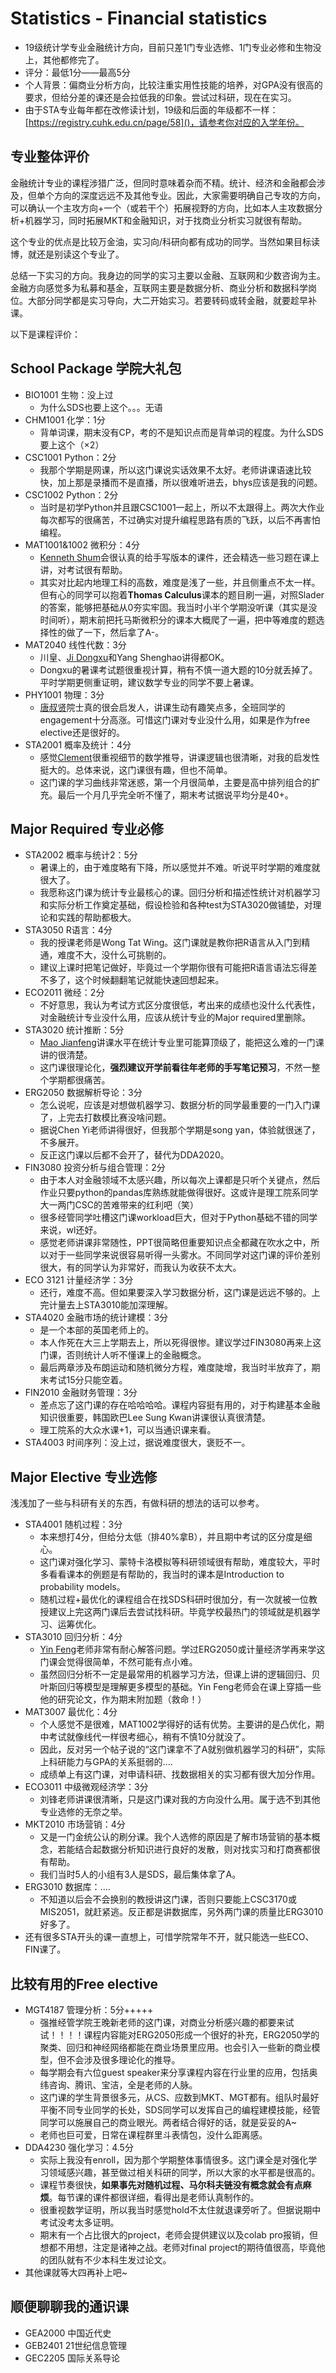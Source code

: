 # Statistics - Financial statistics
- 19级统计学专业金融统计方向，目前只差1门专业选修、1门专业必修和生物没上，其他都修完了。
- 评分：最低1分——最高5分
- 个人背景：偏商业分析方向，比较注重实用性技能的培养，对GPA没有很高的要求，但给分差的课还是会拉低我的印象。尝试过科研，现在在实习。
- 由于STA专业每年都在改修读计划，19级和后面的年级都不一样：[https://registry.cuhk.edu.cn/page/58]()，请参考你对应的入学年份。

## 专业整体评价
金融统计专业的课程涉猎广泛，但同时意味着杂而不精。统计、经济和金融都会涉及，但单个方向的深度远远不及其他专业。因此，大家需要明确自己专攻的方向，可以确认一个主攻方向+一个（或若干个）拓展视野的方向，比如本人主攻数据分析+机器学习，同时拓展MKT和金融知识，对于找商业分析实习就很有帮助。

这个专业的优点是比较万金油，实习向/科研向都有成功的同学。当然如果目标读博，就还是别读这个专业了。

总结一下实习的方向。我身边的同学的实习主要以金融、互联网和少数咨询为主。金融方向感觉多为私募和基金，互联网主要是数据分析、商业分析和数据科学岗位。大部分同学都是实习导向，大二开始实习。若要转码或转金融，就要趁早补课。

以下是课程评价：
## School Package 学院大礼包
- BIO1001 生物：没上过
  - 为什么SDS也要上这个。。。无语
- CHM1001 化学：1分
  - 背单词课，期末没有CP，考的不是知识点而是背单词的程度。为什么SDS要上这个（×2）
- CSC1001 Python：2分
  - 我那个学期是网课，所以这门课说实话效果不太好。老师讲课语速比较快，加上那是录播而不是直播，所以很难听进去，bhys应该是我的问题。
- CSC1002 Python：2分
  - 当时是初学Python并且跟CSC1001一起上，所以不太跟得上。两次大作业每次都写的很痛苦，不过确实对提升编程思路有质的飞跃，以后不再害怕编程。
- MAT1001&1002 微积分：4分
  - [Kenneth Shum](https://sse.cuhk.edu.cn/en/faculty/wingkishum)会很认真的给手写版本的课件，还会精选一些习题在课上讲，对考试很有帮助。
  - 其实对比起内地理工科的高数，难度是浅了一些，并且侧重点不太一样。但有心的同学可以抱着**Thomas Calculus**课本的题目刷一遍，对照Slader的答案，能够把基础从0夯实牢固。我当时小半个学期没听课（其实是没时间听），期末前把托马斯微积分的课本大概爬了一遍，把中等难度的题选择性的做了一下，然后拿了A-。
- MAT2040 线性代数：3分
  - 川皇、[Ji Dongxu](https://sse.cuhk.edu.cn/en/faculty/jidongxu)和Yang Shenghao讲得都OK。
  - Dongxu的暑课考试题很重视计算，稍有不慎一道大题的10分就丢掉了。平时学期更侧重证明，建议数学专业的同学不要上暑课。
- PHY1001 物理：3分
  - [唐叔贤](https://sse.cuhk.edu.cn/en/faculty/tongshukyin)院士真的很会启发人，讲课生动有趣笑点多，全班同学的engagement十分高涨。可惜这门课对专业没什么用，如果是作为free elective还是很好的。
- STA2001 概率及统计：4分
  - 感觉[Clement](https://sse.cuhk.edu.cn/en/faculty/clementleung)很重视细节的数学推导，讲课逻辑也很清晰，对我的启发性挺大的。总体来说，这门课很有趣，但也不简单。
  - 这门课的学习曲线非常迷惑，第一个月很简单，主要是高中排列组合的扩充。最后一个月几乎完全听不懂了，期末考试据说平均分是40+。

## Major Required 专业必修
- STA2002 概率与统计2：5分
  - 暑课上的，由于难度略有下降，所以感觉并不难。听说平时学期的难度就很大了。
  - 我愿称这门课为统计专业最核心的课。回归分析和描述性统计对机器学习和实际分析工作奠定基础，假设检验和各种test为STA3020做铺垫，对理论和实践的帮助都极大。
- STA3050 R语言：4分
  - 我的授课老师是Wong Tat Wing。这门课就是教你把R语言从入门到精通，难度不大，没什么可挑剔的。
  - 建议上课时把笔记做好，毕竟过一个学期你很有可能把R语言语法忘得差不多了，这个时候翻翻笔记就能快速回想起来。
- ECO2011 微经：2分
  - 不好意思，我认为考试方式区分度很低，考出来的成绩也没什么代表性，对金融统计专业没什么用，应该从统计专业的Major required里删除。
- STA3020 统计推断：5分
  - [Mao Jianfeng](https://sds.cuhk.edu.cn/teacher/268)讲课水平在统计专业里可能算顶级了，能把这么难的一门课讲的很清楚。
  - 这门课很理论化，**强烈建议开学前看往年老师的手写笔记预习**，不然一整个学期都很痛苦。
- ERG2050 数据解析导论：3分
  - 怎么说呢，应该是对想做机器学习、数据分析的同学最重要的一门入门课了，上完去打数模比赛没啥问题。
  - 据说Chen Yi老师讲得很好，但我那个学期是song yan，体验就很迷了，不多展开。
  - 反正这门课以后都不会开了，替代为DDA2020。
- FIN3080 投资分析与组合管理：2分
  - 由于本人对金融领域不太感兴趣，所以每次上课都是只听个关键点，然后作业只要python的pandas库熟练就能做得很好。这或许是理工院系同学大一两门CSC的苦难带来的红利吧（笑）
  - 很多经管同学吐槽这门课workload巨大，但对于Python基础不错的同学来说，wl还好。
  - 感觉老师讲课非常随性，PPT很简略但重要知识点全都藏在吹水之中，所以对于一些同学来说很容易听得一头雾水。不同同学对这门课的评价差别很大，有的同学认为非常好，而我认为收获不太大。
- ECO 3121 计量经济学：3分
  - 还行，难度不高。但如果要深入学习数据分析，这门课是远远不够的。上完计量去上STA3010能加深理解。
- STA4020 金融市场的统计建模：3分
  - 是一个本部的英国老师上的。
  - 本人作死在大三上学期去上，所以死得很惨。建议学过FIN3080再来上这门课，否则统计人听不懂课上的金融概念。
  - 最后两章涉及布朗运动和随机微分方程，难度陡增，我当时半放弃了，期末考试15分只能空着。
- FIN2010 金融财务管理：3分
  - 差点忘了这门课的存在哈哈哈哈。课程内容挺有用的，对于构建基本金融知识很重要，韩国欧巴Lee Sung Kwan讲课很认真很清楚。
  - 理工院系的大众水课+1，可以当通识课来看。
- STA4003 时间序列：没上过，据说难度很大，褒贬不一。

## Major Elective 专业选修
浅浅加了一些与科研有关的东西，有做科研的想法的话可以参考。
- STA4001 随机过程：3分
  - 本来想打4分，但给分太低（排40%拿B），并且期中考试的区分度是细心。
  - 这门课对强化学习、蒙特卡洛模拟等科研领域很有帮助，难度较大，平时多看看课本的例题是有帮助的，我当时的课本是Introduction to probability models。
  - 随机过程+最优化的课程组合在找SDS科研时很加分，有一次就被一位教授建议上完这两门课后去尝试找科研。毕竟学校最热门的领域就是机器学习、运筹优化。
- STA3010 回归分析：4分
  - [Yin Feng](https://sse.cuhk.edu.cn/faculty/yinfeng)老师非常有耐心解答问题。学过ERG2050或计量经济学再来学这门课会觉得很简单，不然可能有点小难。
  - 虽然回归分析不一定是最常用的机器学习方法，但课上讲的逻辑回归、贝叶斯回归等模型是理解更多模型的基础。Yin Feng老师会在课上穿插一些他的研究论文，作为期末附加题（救命！）
- MAT3007 最优化：4分
  - 个人感觉不是很难，MAT1002学得好的话有优势。主要讲的是凸优化，期中考试就像线代一样很考细心，稍有不慎10分就没了。
  - 因此，反对另一个帖子说的“这门课拿不了A就别做机器学习的科研”，实际上科研能力与GPA的关系挺弱的....
  - 成绩单上有这门课，对申请科研、找数据相关的实习都有很大加分作用。
- ECO3011 中级微观经济学：3分
  - 刘锋老师讲课很清晰，只是这门课对我的方向没什么用。属于选不到其他专业选修的无奈之举。
- MKT2010 市场营销：4分
  - 又是一门金统公认的刷分课。我个人选修的原因是了解市场营销的基本概念，若能结合起数据分析知识进行良好的发散，则对找实习和打商赛都很有帮助。
  - 我们当时5人的小组有3人是SDS，最后集体拿了A。
- ERG3010 数据库：....
  - 不知道以后会不会换别的教授讲这门课，否则只要能上CSC3170或MIS2051，就赶紧逃。反正都是讲数据库，另外两门课的质量比ERG3010好多了。
- 还有很多STA开头的课一直想上，可惜学院常年不开，就只能选一些ECO、FIN课了。

## 比较有用的Free elective
- MGT4187 管理分析：5分+++++
  - 强推经管学院王晚新老师的这门课，对商业分析感兴趣的都要来试试！！！！课程内容能对ERG2050形成一个很好的补充，ERG2050学的聚类、回归和神经网络都能在商业场景里应用。也会引入一些新的商业模型，但不会涉及很多理论化的推导。
  - 每学期会有六位guest speaker来分享课程内容在行业里的应用，包括奥纬咨询、腾讯、宝洁，全是老师的人脉。
  - 这门课的学生背景很多元，从CS、应数到MKT、MGT都有。组队时最好平衡不同专业同学的长处，SDS同学可以发挥自己的编程建模技能，经管同学可以施展自己的商业眼光。两者结合得好的话，就是妥妥的A~
  - 老师也巨可爱，日常在课程群里斗表情包，没什么距离感。
- DDA4230 强化学习：4.5分
  - 实际上我没有enroll，因为那个学期整体事情很多。这门课全是对强化学习领域感兴趣，甚至做过相关科研的同学，所以大家的水平都是很高的。
  - 课程节奏很快，**如果事先对随机过程、马尔科夫链没有概念就会有点麻烦**。每节课的课件都很详细，看得出是老师认真制作的。
  - 很重视数学证明，所以我当时感觉hold不太住就退课旁听了。但据说期中考试没考太多证明。
  - 期末有一个占比很大的project，老师会提供建议以及colab pro报销，但想都不用想，注定是诸神之战。老师对final project的期待值很高，毕竟他的团队就有不少本科生发过论文。
- 其他课就等大四再补上吧~

## 顺便聊聊我的通识课
- GEA2000 中国近代史
- GEB2401 21世纪信息管理
- GEC2205 国际关系导论
